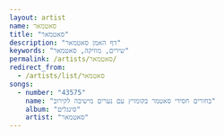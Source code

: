 ```yaml
---
layout: artist
name: סאטמאר
title: "סאטמאר"
description: "דף האמן סאטמאר"
keywords: "שירים, מוזיקה, סאטמאר"
permalink: /artists/סאטמאר/
redirect_from:
  - /artists/list/סאטמאר
songs:
  - number: "43575"
    name: "בחורים חסידי סאטמר בקומזיץ עם נערים מישיבה לקירוב"
    album: "סינגלים"
    artist: "סאטמאר"
---
```

